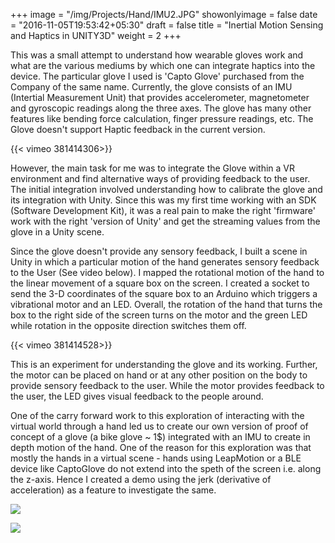 +++
image = "/img/Projects/Hand/IMU2.JPG"
showonlyimage = false
date = "2016-11-05T19:53:42+05:30"
draft = false
title = "Inertial Motion Sensing and Haptics in UNITY3D"
weight = 2
+++

This was a small attempt to understand how wearable gloves work and what are the various mediums by which one can integrate haptics into the device. The particular glove I used is 'Capto Glove' purchased from the Company of the same name. Currently, the glove consists of an IMU (Intertial Measurement Unit) that provides accelerometer, magnetometer and gyroscopic readings along the three axes. The glove has many other features like bending force calculation, finger pressure readings, etc. The Glove doesn't support Haptic feedback in the current version.

{{< vimeo 381414306>}}

However, the main task for me was to integrate the Glove within a VR environment and find alternative ways of providing feedback to the user. The initial integration involved understanding how to calibrate the glove and its integration with Unity. Since this was my first time working with an SDK (Software Development Kit), it was a real pain to make the right 'firmware' work with the right 'version of Unity' and get the streaming values from the glove in a Unity scene.

Since the glove doesn't provide any sensory feedback, I built a scene in Unity in which a particular motion of the hand generates sensory feedback to the User (See video below). I mapped the rotational motion of the hand to the linear movement of a square box on the screen. I created a socket to send the 3-D coordinates of the square box to an Arduino which triggers a vibrational motor and an LED. Overall, the rotation of the hand that turns the box to the right side of the screen turns on the motor and the green LED while rotation in the opposite direction switches them off.

{{< vimeo 381414528>}}

​This is an experiment for understanding the glove and its working. Further, the motor can be placed on hand or at any other position on the body to provide sensory feedback to the user. While the motor provides feedback to the user, the LED gives visual feedback to the people around. 

One of the carry forward work to this exploration of interacting with the virtual world through a hand led us to create our own version of proof of concept of a glove (a bike glove ~ 1$) integrated with an IMU to create in depth motion of the hand. One of the reason for this exploration was that mostly the hands in a virtual scene - hands using LeapMotion or a BLE device like CaptoGlove do not extend into the speth of the screen i.e. along the z-axis. Hence I created a demo using the jerk (derivative of acceleration) as a feature to investigate the same.

![][2]

![][1]

[1]: /img/Projects/Hand/IMU2.JPG

[2]: /img/Projects/Hand/IMU3.JPG
